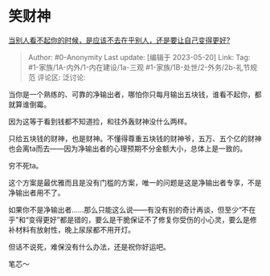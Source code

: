 # 笑财神
[当别人看不起你的时候，是应该不去在乎别人，还是要让自己变得更好?](https://www.zhihu.com/question/524690504/answer/3037068817)

> Author: #0-Anonymity
> Last update: [编辑于 2023-05-20]
> Link:
> Tag: #1-家族/1A-内外/1-内在建设/1a-三观 #1-家族/1B-处世/2-外务/2b-礼节规范
> 评论区:
> 泛讨论:

当你是一个熟练的、可靠的净输出者，哪怕你只每月输出五块钱，谁看不起你，都就算谁倒霉。

因为这等于看到钱都不知道捡，和往外轰财神没什么两样。

只给五块钱的财神，也是财神。不懂得尊重五块钱的财神爷，五万、五个亿的财神也会离ta而去——因为净输出者的心理预期不分金额大小，总体上是一致的。

穷不死ta。

这个方案是最优雅而且是没有门槛的方案，唯一的问题是这是净输出者专享，不是净输出者用不了。

如果你不是净输出者……那么只能这么说——有没有别的奇计再谈，但至少“不在乎”和“变得更好”都是错的，要么是干脆保证不了修复你受伤的小心灵，要么是修补材料有放射性，晚上尿尿都不用开灯。

但话不说死，难保没有什么办法，还是祝你好运吧。

笔芯～

